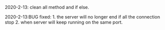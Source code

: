 2020-2-13:
clean all method and if else.

2020-2-13:BUG fixed:
    1. the server will no longer end if all the connection stop
    2. when server will keep running on the same port.


